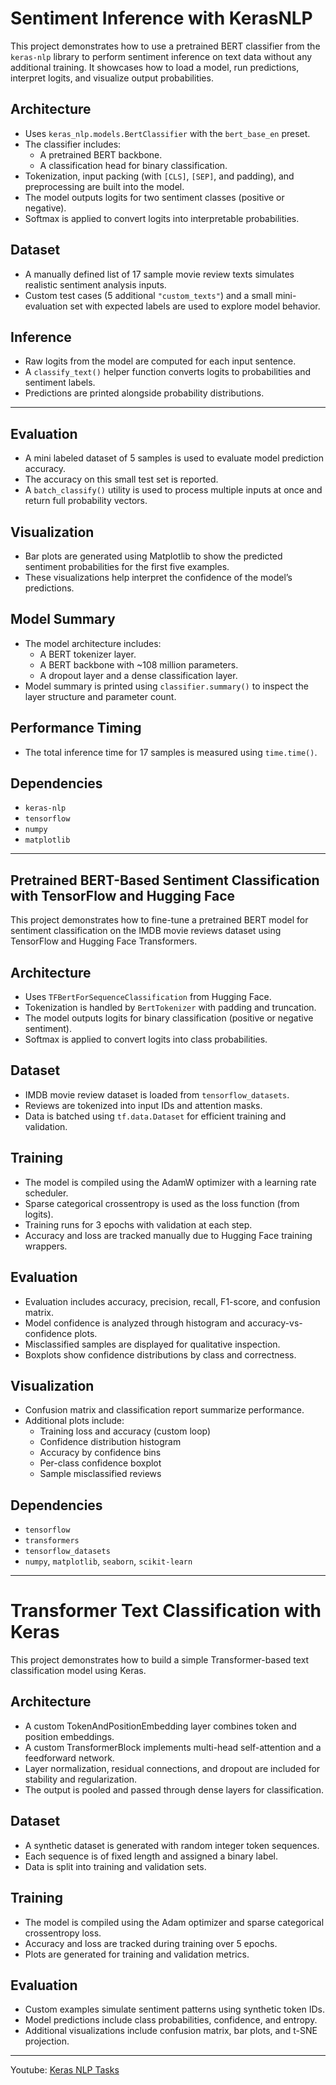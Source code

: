 # Sentiment Inference with KerasNLP

This project demonstrates how to use a pretrained BERT classifier from the `keras-nlp` library to perform sentiment inference on text data without any additional training. It showcases how to load a model, run predictions, interpret logits, and visualize output probabilities.



## Architecture

- Uses `keras_nlp.models.BertClassifier` with the `bert_base_en` preset.
- The classifier includes:
  - A pretrained BERT backbone.
  - A classification head for binary classification.
- Tokenization, input packing (with `[CLS]`, `[SEP]`, and padding), and preprocessing are built into the model.
- The model outputs logits for two sentiment classes (positive or negative).
- Softmax is applied to convert logits into interpretable probabilities.



## Dataset

- A manually defined list of 17 sample movie review texts simulates realistic sentiment analysis inputs.
- Custom test cases (5 additional `"custom_texts"`) and a small mini-evaluation set with expected labels are used to explore model behavior.



## Inference

- Raw logits from the model are computed for each input sentence.
- A `classify_text()` helper function converts logits to probabilities and sentiment labels.
- Predictions are printed alongside probability distributions.

---

## Evaluation

- A mini labeled dataset of 5 samples is used to evaluate model prediction accuracy.
- The accuracy on this small test set is reported.
- A `batch_classify()` utility is used to process multiple inputs at once and return full probability vectors.



## Visualization

- Bar plots are generated using Matplotlib to show the predicted sentiment probabilities for the first five examples.
- These visualizations help interpret the confidence of the model’s predictions.



## Model Summary

- The model architecture includes:
  - A BERT tokenizer layer.
  - A BERT backbone with ~108 million parameters.
  - A dropout layer and a dense classification layer.
- Model summary is printed using `classifier.summary()` to inspect the layer structure and parameter count.



## Performance Timing

- The total inference time for 17 samples is measured using `time.time()`.



## Dependencies

- `keras-nlp`
- `tensorflow`
- `numpy`
- `matplotlib`

---

## Pretrained BERT-Based Sentiment Classification with TensorFlow and Hugging Face

This project demonstrates how to fine-tune a pretrained BERT model for sentiment classification on the IMDB movie reviews dataset using TensorFlow and Hugging Face Transformers.

## Architecture

- Uses `TFBertForSequenceClassification` from Hugging Face.
- Tokenization is handled by `BertTokenizer` with padding and truncation.
- The model outputs logits for binary classification (positive or negative sentiment).
- Softmax is applied to convert logits into class probabilities.

## Dataset

- IMDB movie review dataset is loaded from `tensorflow_datasets`.
- Reviews are tokenized into input IDs and attention masks.
- Data is batched using `tf.data.Dataset` for efficient training and validation.

## Training

- The model is compiled using the AdamW optimizer with a learning rate scheduler.
- Sparse categorical crossentropy is used as the loss function (from logits).
- Training runs for 3 epochs with validation at each step.
- Accuracy and loss are tracked manually due to Hugging Face training wrappers.

## Evaluation

- Evaluation includes accuracy, precision, recall, F1-score, and confusion matrix.
- Model confidence is analyzed through histogram and accuracy-vs-confidence plots.
- Misclassified samples are displayed for qualitative inspection.
- Boxplots show confidence distributions by class and correctness.

## Visualization

- Confusion matrix and classification report summarize performance.
- Additional plots include:
  - Training loss and accuracy (custom loop)
  - Confidence distribution histogram
  - Accuracy by confidence bins
  - Per-class confidence boxplot
  - Sample misclassified reviews

## Dependencies

- `tensorflow`
- `transformers`
- `tensorflow_datasets`
- `numpy`, `matplotlib`, `seaborn`, `scikit-learn`

---

# Transformer Text Classification with Keras

This project demonstrates how to build a simple Transformer-based text classification model using Keras.

## Architecture

- A custom TokenAndPositionEmbedding layer combines token and position embeddings.
- A custom TransformerBlock implements multi-head self-attention and a feedforward network.
- Layer normalization, residual connections, and dropout are included for stability and regularization.
- The output is pooled and passed through dense layers for classification.

## Dataset

- A synthetic dataset is generated with random integer token sequences.
- Each sequence is of fixed length and assigned a binary label.
- Data is split into training and validation sets.

## Training

- The model is compiled using the Adam optimizer and sparse categorical crossentropy loss.
- Accuracy and loss are tracked during training over 5 epochs.
- Plots are generated for training and validation metrics.

## Evaluation

- Custom examples simulate sentiment patterns using synthetic token IDs.
- Model predictions include class probabilities, confidence, and entropy.
- Additional visualizations include confusion matrix, bar plots, and t-SNE projection.

---
Youtube: [Keras NLP Tasks](https://www.youtube.com/playlist?list=PLCGwaUpxPWO3XpuxgzVGpbem7glHbm7od)

